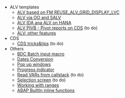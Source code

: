 - ALV templates
  - [ALV based on FM REUSE_ALV_GRID_DISPLAY_LVC](ALV_01%20FM%20REUSE_ALV_GRID_DISPLAY_LVC.md)
  - [ALV via OO and SALV](ALV_02%20OO%20Simple%20SALV.md)
  - [ALV IDA ana ALV on HANA](ALV_04%20IDA.md)
  - [ALV PIVB - Pivot reports on CDS](ALV_05%20PIVB.md) (to do)
  - [ALV: other features](ALV_99%20Others.md)
- CDS 
  - [CDS tricks&tips](CDS%20tricks&tips.md) (to do)
- Others
  - [BDC Batch input macro](BDC%20Batch%20input%20macro.md)
  - [Dates Conversion](Dates_Conversion.md)
  - [Pop up windows](Pop%20up%20windows.md)
  - [Progress indicator](Progress_indicator.md)
  - [Read VARs from callstack](Read%20VARs%20from%20callstack.md) (to do)
  - [Selection screen](Selection%20screen.md) (to do)
  - [Working with ranges](Working%20with%20ranges.md)
  - [ABAP BuiltIn inline functions](ABAP%20BuiltIn%20inline%20functions.md)